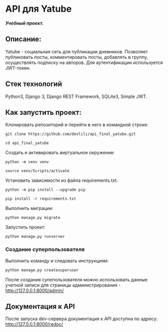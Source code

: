 # API для Yatube

**_Учебный проект._**

## Описание:
Yatube - социальная сеть для публикации дневников. Позволяет публиковать посты, комментировать посты, добавлять в группу, осуществлять подписку на авторов.
Для аутентификации используется JWT-токен.

## Стек технологий
Python3, Django 3, Django REST Framework, SQLite3, Simple JWT.

## Как запустить проект:

Клонировать репозиторий и перейти в него в командной строке:

```
git clone https://github.com/devlili/api_final_yatube.git
```

```
cd api_final_yatube
```

Cоздать и активировать виртуальное окружение:

```
python -m venv venv
```

```
source venv/Scripts/activate
```

Установить зависимости из файла requirements.txt:

```
python -m pip install --upgrade pip
```

```
pip install -r requirements.txt
```

Выполнить миграции:

```
python manage.py migrate
```

Запустить проект:

```
python manage.py runserver
```

### Создание суперпользователя
Выполнить команду и следовать инструкциям:
```
python manage.py createsuperuser
```
После создания супепользователя можно использовать данные учетной записи для страницы администрирования - http://127.0.0.1:8000/admin/

## Документация к API

 После запуска dev-сервера документация к API доступна по адресу:
 http://127.0.0.1:8000/redoc/
